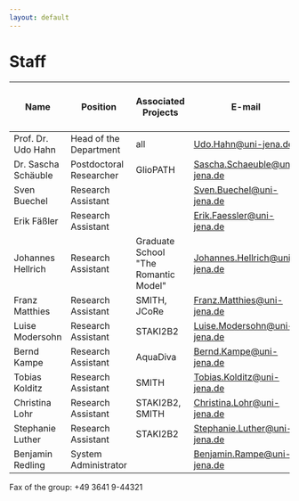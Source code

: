 ```yaml
---
layout: default
---
```


# Staff

| Name        | Position           | Associated Projects | E-mail | Telephone (prefix +49 3641 9) |
| ------------- | ------------- | ----- | ------------- | ------------- |
| Prof. Dr. Udo Hahn	| Head of the Department	|  all	| Udo.Hahn@uni-jena.de	| 44320 |
| Dr. Sascha Schäuble | Postdoctoral Researcher | GlioPATH | Sascha.Schaeuble@uni-jena.de | 44323 |
| Sven Buechel	| Research Assistant	| |	Sven.Buechel@uni-jena.de | 44324 |
| Erik Fäßler	| Research Assistant	| |	Erik.Faessler@uni-jena.de	| 44324 |
| Johannes Hellrich	| Research Assistant	| Graduate School "The Romantic Model"	| Johannes.Hellrich@uni-jena.de	| 44305 |
| Franz Matthies | Research Assistant	| SMITH, JCoRe | Franz.Matthies@uni-jena.de	| 44305 |
| Luise Modersohn | Research Assistant | STAKI2B2	| Luise.Modersohn@uni-jena.de | 44305 |
| Bernd Kampe | Research Assistant | AquaDiva | Bernd.Kampe@uni-jena.de | 44324 |
| Tobias Kolditz | Research Assistant | SMITH	| Tobias.Kolditz@uni-jena.de | 44303 |
| Christina Lohr	| Research Assistant	| STAKI2B2, SMITH	| Christina.Lohr@uni-jena.de	| 44303 |
| Stephanie Luther | Research Assistant | STAKI2B2	| Stephanie.Luther@uni-jena.de | 44303 |
| Benjamin Redling	| System Administrator | |	Benjamin.Rampe@uni-jena.de	| 44323 |

Fax of the group: +49 3641 9-44321
